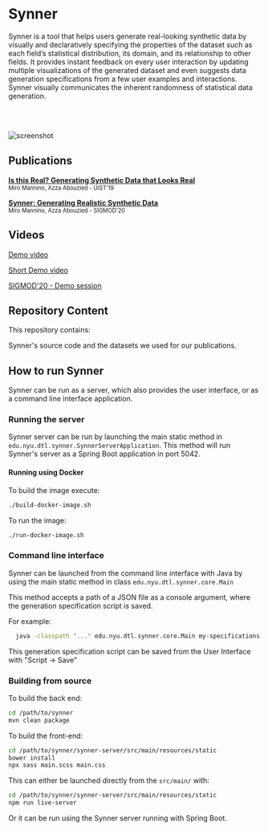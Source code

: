 # Synner

Synner is a tool that helps users generate real-looking synthetic data by visually and declaratively specifying the 
properties of the dataset such as each field’s statistical distribution, its domain, and its relationship to other fields. 
It provides instant feedback on every user interaction by updating multiple visualizations of the generated dataset and 
even suggests data generation specifications from a few user examples and interactions. Synner visually communicates 
the inherent randomness of statistical data generation.

<br/><br/>

![screenshot](https://github.com/huda-lab/synner/blob/resources/synner-ui-sigmod.png)

## Publications

**[Is this Real? Generating Synthetic Data that Looks Real](https://dl.acm.org/doi/10.1145/3332165.3347866)**
<br/>
<span style="font-size:80%">Miro Mannino, Azza Abouzied - UIST'19</span>

**[Synner: Generating Realistic Synthetic Data](https://dl.acm.org/doi/abs/10.1145/3318464.3384696)**
<br/>
<span style="font-size:80%">Miro Mannino, Azza Abouzied - SIGMOD'20</span>

## Videos

[Demo video](https://www.youtube.com/watch?v=5LuHyJsKY3I)

[Short Demo video](https://www.youtube.com/watch?v=dS6dS5JdNr8)

[SIGMOD'20 - Demo session](https://youtu.be/2LaLpc2r1U4)

## Repository Content

This repository contains:

Synner's source code and the datasets we used for our publications.

## How to run Synner

Synner can be run as a server, which also provides the user interface, or as a command line interface application.

### Running the server

Synner server can be run by launching the main static method in `edu.nyu.dtl.synner.SynnerServerApplication`.
This method will run Synner's server as a Spring Boot application in port 5042.

#### Running using Docker

To build the image execute:

```bash
./build-docker-image.sh
```

To run the image:

```bash
./run-docker-image.sh
```

### Command line interface

Synner can be launched from the command line interface with Java by using the main static method in 
class `edu.nyu.dtl.synner.core.Main`

This method accepts a path of a JSON file as a console argument, where the generation specification script is saved.

For example:

```bash
  java -classpath "..." edu.nyu.dtl.synner.core.Main my-specifications.json
```

This generation specification script can be saved from the User Interface with "Script -> Save"

### Building from source

To build the back end:

```bash
cd /path/to/synner
mvn clean package
```

To build the front-end:

```bash
cd /path/to/synner/synner-server/src/main/resources/static
bower install
npx sass main.scss main.css
```

This can either be launched directly from the `src/main/` with:

```bash
cd /path/to/synner/synner-server/src/main/resources/static
npm run live-server
```

Or it can be run using the Synner server running with Spring Boot.
